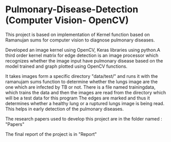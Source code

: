 # Pulmonary-Disease-Detection (Computer Vision- OpenCV)
This project is based on implementation of Kernel function based on Ramanujan sums for computer vision to diagnose pulmonary diseases.

Developed an image kernel using OpenCV, Keras libraries using python.A third order kernel matrix for edge detection is an image processor which recognizes whether the image input have pulmonary disease based on the model trained and graph plotted using OpenCV functions.

It takes images form a specific directory "data/test/" and runs it with the ramanujam sums function to determine whether the lungs image are the one which are infected by TB or not. There is a file named trainingdata, which trains the data and then the images are read from the directory which will be a test data for this program The edges are marked and thus it determines whether a healthy lung or a ruptured lungs image is being read. This helps in early detection of the pulmonary diseases.

The research papers used to develop this project are in the folder named : "Papers"

The final report of the project is in "Report"
